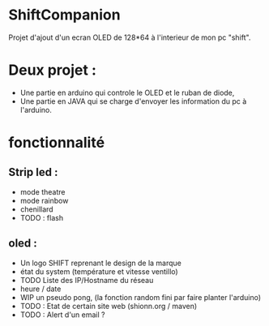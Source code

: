 # ShiftCompanion
Projet d'ajout d'un ecran OLED de 128*64 à l'interieur de mon pc "shift". 

# Deux projet :
- Une partie en arduino qui controle le OLED et le ruban de diode,
- Une partie en JAVA qui se charge d'envoyer les information du pc à l'arduino.

# fonctionnalité 
## Strip led :
- mode theatre
- mode rainbow
- chenillard
- TODO : flash

## oled :
- Un logo SHIFT reprenant le design de la marque
- état du system (température et vitesse ventillo)
- TODO Liste des IP/Hostname du réseau
- heure / date
- WIP un pseudo pong, (la fonction random fini par faire planter l'arduino)
- TODO : Etat de certain site web (shionn.org / maven)
- TODO : Alert d'un email ? 
